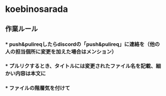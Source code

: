 # koebinosarada
## 作業ルール

### * push&pulireqしたらdiscordの「push&pulireq」に連絡を（他の人の担当個所に変更を加えた場合はメンション）
### * プルリクするとき、タイトルには変更されたファイル名を記載、細かい内容は本文に
### * ファイルの階層気を付けて